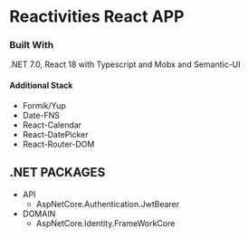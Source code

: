 # Reactivities React APP



### Built With

.NET 7.0, React 18 with Typescript and Mobx and Semantic-UI

#### Additional Stack
- Formik/Yup
- Date-FNS
- React-Calendar
- React-DatePicker
- React-Router-DOM

## .NET PACKAGES

- API
    - AspNetCore.Authentication.JwtBearer
- DOMAIN
    - AspNetCore.Identity.FrameWorkCore


